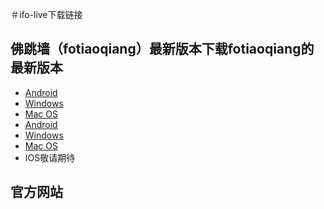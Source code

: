 ＃ifo-live下载链接
## 佛跳墙（fotiaoqiang）最新版本下载fotiaoqiang的最新版本</a>
- <a href="https://github.com/getfotiaoqiang/download/releases/download/V2.1. 7 /fotiaoqiang-v2.1. 7 .apk"> Android </a>
- <a href="https://github.com/getfotiaoqiang/download/releases/download/V2.1. 7 /fotiaoqiang- 20200321- 2.1. 7 -Setup.exe"> Windows </a>
- <a href="https://github.com/getfotiaoqiang/download/releases/download/V2.1. 7 /fotiaoqiang_darwin_amd64_install -20200321 .dmg"> Mac OS </a>
- <a href="https://github.com/getfotiaoqiang/download/releases/download/V2.1. 8 /fotiaoqiang-v2.1. 8 .apk"> Android </a>
- <a href="https://github.com/getfotiaoqiang/download/releases/download/V2.1. 8 /fotiaoqiang-2.1. 8 -Setup.exe"> Windows </a>
- <a href="https://github.com/getfotiaoqiang/download/releases/download/V2.1. 8 /fotiaoqiang_darwin_amd64_install.dmg"> Mac OS </a>
- IOS敬请期待

## 官方网站
